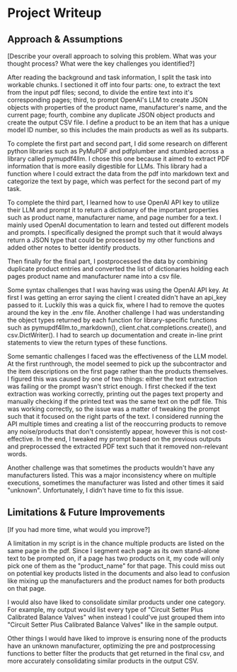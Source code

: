 # Project Writeup

## Approach & Assumptions

[Describe your overall approach to solving this problem. What was your thought process? What were the key challenges you identified?]

After reading the background and task information, I split the task into workable chunks. I sectioned it off into four parts: one, to extract the text from the input pdf files; second, to divide the entire text into it's corresponding pages; third, to prompt OpenAI's LLM to create JSON objects with properties of the product name, manufacturer's name, and the current page; fourth, combine any duplicate JSON object products and create the output CSV file. I define a product to be an item that has a unique model ID number, so this includes the main products as well as its subparts.

To complete the first part and second part, I did some research on different python libraries such as PyMuPDF and pdfplumber and stumbled across a library called pymupdf4llm. I chose this one because it aimed to extract PDF information that is more easily digestible for LLMs. This library had a function where I could extract the data from the pdf into markdown text and categorize the text by page, which was perfect for the second part of my task.

To complete the third part, I learned how to use OpenAI API key to utilize their LLM and prompt it to return a dictionary of the important properties such as product name, manufacturer name, and page number for a text. I mainly used OpenAI documentation to learn and tested out different models and prompts. I specifically designed the prompt such that it would always return a JSON type that could be processed by my other functions and added other notes to better identify products.

Then finally for the final part, I postprocessed the data by combining duplicate product entries and converted the list of dictionaries holding each pages product name and manufacturer name into a csv file.

Some syntax challenges that I was having was using the OpenAI API key. At first I was getting an error saying the client I created didn't have an api_key passed to it. Luckily this was a quick fix, where I had to remove the quotes around the key in the .env file. Another challenge I had was understanding the object types returned by each function for library-specific functions such as pymupdf4llm.to_markdown(), client.chat.completions.create(), and csv.DictWriter(). I had to search up documentation and create in-line print statements to view the return types of these functions.

Some semantic challenges I faced was the effectiveness of the LLM model. At the first runthrough, the model seemed to pick up the subcontractor and the item descriptions on the first page rather than the products themselves. I figured this was caused by one of two things: either the text extraction was failing or the prompt wasn't strict enough. I first checked if the text extraction was working correctly, printing out the pages text property and manually checking if the printed text was the same text on the pdf file. This was working correctly, so the issue was a matter of tweaking the prompt such that it focused on the right parts of the text. I considered running the API multiple times and creating a list of the reoccurring products to remove any noise/products that don't consistently appear, however this is not cost-effective. In the end, I tweaked my prompt based on the previous outputs and preprocessed the extracted PDF text such that it removed non-relevant words.

Another challenge was that sometimes the products wouldn't have any manufacturers listed. This was a major inconsistency where on multiple executions, sometimes the manufacturer was listed and other times it said "unknown". Unfortunately, I didn't have time to fix this issue.

## Limitations & Future Improvements

[If you had more time, what would you improve?]

A limitation in my script is in the chance multiple products are listed on the same page in the pdf. Since I segment each page as its own stand-alone text to be prompted on, if a page has two products on it, my code will only pick one of them as the "product_name" for that page. This could miss out on potential key products listed in the documents and also lead to confusion like mixing up the manufacturers and the product names for both products on that page.

I would also have liked to consolidate similar products under one category. For example, my output would list every type of "Circuit Setter Plus Calibrated Balance Valves" when instead I could've just grouped them into "Circuit Setter Plus Calibrated Balance Valves" like in the sample output.

Other things I would have liked to improve is ensuring none of the products have an unknown manufacturer, optimizing the pre and postprocessing functions to better filter the products that get returned in the final csv, and more accurately consolidating similar products in the output CSV.
